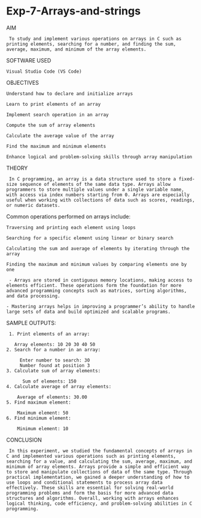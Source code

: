 # Exp-7-Arrays-and-strings
AIM

     To study and implement various operations on arrays in C such as printing elements, searching for a number, and finding the sum, average, maximum, and minimum of the array elements.

SOFTWARE USED

    Visual Studio Code (VS Code)

OBJECTIVES

    Understand how to declare and initialize arrays

    Learn to print elements of an array

    Implement search operation in an array

    Compute the sum of array elements

    Calculate the average value of the array

    Find the maximum and minimum elements

    Enhance logical and problem-solving skills through array manipulation

THEORY

     In C programming, an array is a data structure used to store a fixed-size sequence of elements of the same data type. Arrays allow programmers to store multiple values under a single variable name, with access via index numbers starting from 0. Arrays are especially useful when working with collections of data such as scores, readings, or numeric datasets.

Common operations performed on arrays include:

    Traversing and printing each element using loops

    Searching for a specific element using linear or binary search

    Calculating the sum and average of elements by iterating through the array

    Finding the maximum and minimum values by comparing elements one by one

     - Arrays are stored in contiguous memory locations, making access to elements efficient. These operations form the foundation for more advanced programming concepts such as matrices, sorting algorithms, and data processing.

    - Mastering arrays helps in improving a programmer’s ability to handle large sets of data and build optimized and scalable programs.


SAMPLE OUTPUTS:

     1. Print elements of an array:

       Array elements: 10 20 30 40 50
    2. Search for a number in an array:

         Enter number to search: 30
         Number found at position 3
    3. Calculate sum of array elements:

          Sum of elements: 150
    4. Calculate average of array elements:

        Average of elements: 30.00
    5. Find maximum element:

        Maximum element: 50
    6. Find minimum element:

        Minimum element: 10

CONCLUSION

     In this experiment, we studied the fundamental concepts of arrays in C and implemented various operations such as printing elements, searching for a value, and calculating the sum, average, maximum, and minimum of array elements. Arrays provide a simple and efficient way to store and manipulate collections of data of the same type. Through practical implementation, we gained a deeper understanding of how to use loops and conditional statements to process array data effectively. These skills are essential for solving real-world programming problems and form the basis for more advanced data structures and algorithms. Overall, working with arrays enhances logical thinking, code efficiency, and problem-solving abilities in C programming.
